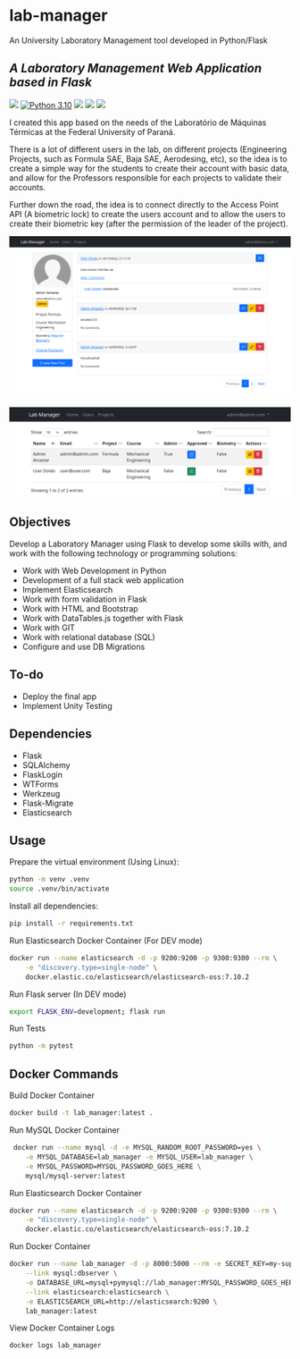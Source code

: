 # lab-manager
An University Laboratory Management tool developed in Python/Flask

## _A Laboratory Management Web Application based in Flask_
![](https://img.shields.io/badge/Code-Python-informational?style=flat&logo=python&logoColor=white&color=blue)
[![Python 3.10](https://img.shields.io/badge/python-3.10-blue.svg)](https://www.python.org/downloads/release/python-3100/)
![](https://img.shields.io/badge/Framework-Flask-informational?style=flat&logo=flask&logoColor=white&color=blue)
![](https://img.shields.io/badge/Tools-Bootstrap-informational?style=flat&logo=bootstrap&logoColor=white&color=blue)
![](https://img.shields.io/badge/Tools-Docker-informational?style=flat&logo=docker&logoColor=white&color=blue)

I created this app based on the needs of the Laboratório de Máquinas Térmicas at the Federal University of Paraná.

There is a lot of different users in the lab, on different projects (Engineering Projects, such as Formula SAE, Baja SAE, Aerodesing, etc), so the idea is to create a simple way for the students to create their account with basic data, and allow for the Professors responsible for each projects to validate their accounts.

Further down the road, the idea is to connect directly to the Access Point API (A biometric lock) to create the users account and to allow the users to create their biometric key (after the permission of the leader of the project).

![ProfilePage](/imgs/admin_profile.png "Users Profile Page")

![UsersAdmPage](/imgs/admin_users.png "Users Admin Page")

## Objectives

Develop a Laboratory Manager using Flask to develop some skills with, and work with the following technology or programming solutions:

* Work with Web Development in Python
* Development of a full stack web application
* Implement Elasticsearch
* Work with form validation in Flask
* Work with HTML and Bootstrap
* Work with DataTables.js together with Flask
* Work with GIT
* Work with relational database (SQL)
* Configure and use DB Migrations

## To-do

- Deploy the final app 
- Implement Unity Testing

## Dependencies

* Flask
* SQLAlchemy
* FlaskLogin
* WTForms
* Werkzeug
* Flask-Migrate
* Elasticsearch

## Usage

Prepare the virtual environment (Using Linux):

```sh
python -m venv .venv
source .venv/bin/activate
```

Install all dependencies:

```sh
pip install -r requirements.txt
```

Run Elasticsearch Docker Container (For DEV mode)
    
```sh
docker run --name elasticsearch -d -p 9200:9200 -p 9300:9300 --rm \
    -e "discovery.type=single-node" \
    docker.elastic.co/elasticsearch/elasticsearch-oss:7.10.2
```

Run Flask server (In DEV mode)
    
```sh
export FLASK_ENV=development; flask run
```

Run Tests
```sh
python -m pytest
```

## Docker Commands

Build Docker Container

```sh
docker build -t lab_manager:latest .
```

Run MySQL Docker Container

```sh
 docker run --name mysql -d -e MYSQL_RANDOM_ROOT_PASSWORD=yes \
    -e MYSQL_DATABASE=lab_manager -e MYSQL_USER=lab_manager \
    -e MYSQL_PASSWORD=MYSQL_PASSWORD_GOES_HERE \
    mysql/mysql-server:latest
```

Run Elasticsearch Docker Container

```sh
docker run --name elasticsearch -d -p 9200:9200 -p 9300:9300 --rm \
    -e "discovery.type=single-node" \
    docker.elastic.co/elasticsearch/elasticsearch-oss:7.10.2
```

Run Docker Container

```sh
docker run --name lab_manager -d -p 8000:5000 --rm -e SECRET_KEY=my-super-secret-key \
    --link mysql:dbserver \
    -e DATABASE_URL=mysql+pymysql://lab_manager:MYSQL_PASSWORD_GOES_HERE@dbserver/lab_manager \
    --link elasticsearch:elasticsearch \
    -e ELASTICSEARCH_URL=http://elasticsearch:9200 \
    lab_manager:latest
```

View Docker Container Logs

```sh
docker logs lab_manager
```

